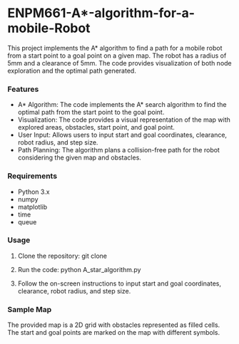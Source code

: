 # ENPM661-A*-algorithm-for-a-mobile-Robot
This project implements the A* algorithm to find a path for a mobile robot from a start point to a goal point on a given map. The robot has a radius of 5mm and a clearance of 5mm. The code provides visualization of both node exploration and the optimal path generated.

### Features

- A* Algorithm: The code implements the A* search algorithm to find the optimal path from the start point to the goal point.
- Visualization: The code provides a visual representation of the map with explored areas, obstacles, start point, and goal point.
- User Input: Allows users to input start and goal coordinates, clearance, robot radius, and step size.
- Path Planning: The algorithm plans a collision-free path for the robot considering the given map and obstacles.

### Requirements

- Python 3.x
- numpy
- matplotlib
- time
- queue

### Usage

1. Clone the repository:
git clone <repository-url>


2. Run the code:
python A_star_algorithm.py


3. Follow the on-screen instructions to input start and goal coordinates, clearance, robot radius, and step size.

### Sample Map

The provided map is a 2D grid with obstacles represented as filled cells. The start and goal points are marked on the map with different symbols.
